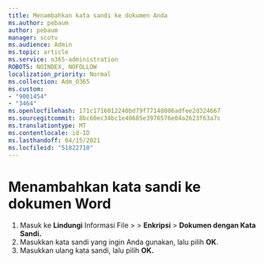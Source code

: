 ```yaml
---
title: Menambahkan kata sandi ke dokumen Anda
ms.author: pebaum
author: pebaum
manager: scotv
ms.audience: Admin
ms.topic: article
ms.service: o365-administration
ROBOTS: NOINDEX, NOFOLLOW
localization_priority: Normal
ms.collection: Adm_O365
ms.custom:
- "9001454"
- "3464"
ms.openlocfilehash: 171c1716012240bd79f77148086adfee2d324667
ms.sourcegitcommit: 8bc60ec34bc1e40685e3976576e04a2623f63a7c
ms.translationtype: MT
ms.contentlocale: id-ID
ms.lasthandoff: 04/15/2021
ms.locfileid: "51822710"
---
```

# <a name="add-a-password-to-a-word-document"></a>Menambahkan kata sandi ke dokumen Word

1. Masuk ke **Lindungi** Informasi File  >    >  **Enkripsi**  >  **Dokumen dengan Kata Sandi.**
2. Masukkan kata sandi yang ingin Anda gunakan, lalu pilih **OK**.
3. Masukkan ulang kata sandi, lalu pilih **OK.**